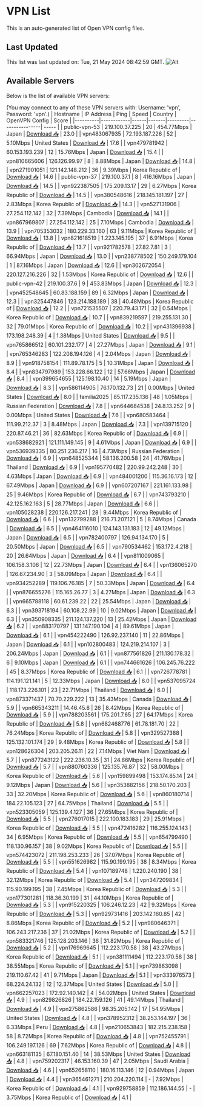 # VPN List

This is an auto-generated list of Open VPN config files.

## Last Updated

This list was last updated on: Tue, 21 May 2024 08:42:59 GMT.
![Alt](https://repobeats.axiom.co/api/embed/186b98318ef1479477931607c1ad7d823f12451f.svg "Repobeats analytics image")

## Available Servers

Below is the list of available VPN servers:

(You may connect to any of these VPN servers with: Username: 'vpn', Password: 'vpn'.)
| Hostname | IP Address | Ping | Speed | Country | OpenVPN Config | Score |
|----------|------------|------|-------|---------|----------------| ----- |
| public-vpn-53 | 219.100.37.225 | 20 | 454.77Mbps | Japan | [Download 📥](./configs/server_0_JP.ovpn) | 23.0 |
| vpn483067935 | 72.193.187.226 | 52 | 5.10Mbps | United States | [Download 📥](./configs/server_1_US.ovpn) | 17.6 |
| vpn479781942 | 60.153.193.239 | 12 | 15.76Mbps | Japan | [Download 📥](./configs/server_2_JP.ovpn) | 15.4 |
| vpn810665606 | 126.126.99.97 | 8 | 8.88Mbps | Japan | [Download 📥](./configs/server_3_JP.ovpn) | 14.8 |
| vpn271901051 | 121.142.148.212 | 36 | 9.39Mbps | Korea Republic of | [Download 📥](./configs/server_4_KR.ovpn) | 14.6 |
| public-vpn-37 | 219.100.37.1 | 8 | 416.16Mbps | Japan | [Download 📥](./configs/server_5_JP.ovpn) | 14.5 |
| vpn922387505 | 175.209.13.17 | 29 | 6.27Mbps | Korea Republic of | [Download 📥](./configs/server_6_KR.ovpn) | 14.5 |
| vpn380548616 | 218.145.181.197 | 27 | 2.83Mbps | Korea Republic of | [Download 📥](./configs/server_7_KR.ovpn) | 14.3 |
| vpn527131906 | 27.254.112.142 | 32 | 7.39Mbps | Cambodia | [Download 📥](./configs/server_8_KH.ovpn) | 14.1 |
| vpn867969807 | 27.254.112.142 | 25 | 7.10Mbps | Cambodia | [Download 📥](./configs/server_9_KH.ovpn) | 13.9 |
| vpn705353032 | 180.229.33.160 | 63 | 9.11Mbps | Korea Republic of | [Download 📥](./configs/server_10_KR.ovpn) | 13.8 |
| vpn821618519 | 1.223.145.195 | 37 | 6.91Mbps | Korea Republic of | [Download 📥](./configs/server_11_KR.ovpn) | 13.7 |
| vpn921782578 | 27.82.7.81 | 3 | 66.94Mbps | Japan | [Download 📥](./configs/server_12_JP.ovpn) | 13.0 |
| vpn238778502 | 150.249.179.104 | 1 | 87.16Mbps | Japan | [Download 📥](./configs/server_13_JP.ovpn) | 12.6 |
| vpn302672054 | 220.127.216.226 | 32 | 1.53Mbps | Korea Republic of | [Download 📥](./configs/server_14_KR.ovpn) | 12.6 |
| public-vpn-42 | 219.100.37.6 | 9 | 453.83Mbps | Japan | [Download 📥](./configs/server_15_JP.ovpn) | 12.3 |
| vpn452548645 | 60.83.188.159 | 89 | 6.32Mbps | Japan | [Download 📥](./configs/server_16_JP.ovpn) | 12.3 |
| vpn325447846 | 123.214.188.189 | 38 | 40.48Mbps | Korea Republic of | [Download 📥](./configs/server_17_KR.ovpn) | 12.2 |
| vpn721535507 | 220.79.43.171 | 32 | 0.54Mbps | Korea Republic of | [Download 📥](./configs/server_18_KR.ovpn) | 10.7 |
| vpn839219597 | 219.255.131.30 | 32 | 79.01Mbps | Korea Republic of | [Download 📥](./configs/server_19_KR.ovpn) | 10.2 |
| vpn431396938 | 173.198.248.39 | 4 | 1.38Mbps | United States | [Download 📥](./configs/server_20_US.ovpn) | 9.5 |
| vpn765866512 | 60.101.232.177 | 4 | 27.27Mbps | Japan | [Download 📥](./configs/server_21_JP.ovpn) | 9.1 |
| vpn765346283 | 122.208.194.126 | 4 | 2.04Mbps | Japan | [Download 📥](./configs/server_22_JP.ovpn) | 8.9 |
| vpn918758154 | 111.89.78.175 | 5 | 10.31Mbps | Japan | [Download 📥](./configs/server_23_JP.ovpn) | 8.4 |
| vpn834797989 | 153.228.66.122 | 12 | 57.66Mbps | Japan | [Download 📥](./configs/server_24_JP.ovpn) | 8.4 |
| vpn399654655 | 125.198.10.40 | 14 | 5.19Mbps | Japan | [Download 📥](./configs/server_25_JP.ovpn) | 8.3 |
| vpn586114905 | 76.170.132.73 | 21 | 0.00Mbps | United States | [Download 📥](./configs/server_26_US.ovpn) | 8.0 |
| familia2025 | 85.117.235.136 | 48 | 1.05Mbps | Russian Federation | [Download 📥](./configs/server_27_RU.ovpn) | 7.8 |
| vpn644684538 | 24.8.13.252 | 9 | 0.00Mbps | United States | [Download 📥](./configs/server_28_US.ovpn) | 7.6 |
| vpn680583464 | 111.99.212.37 | 3 | 8.48Mbps | Japan | [Download 📥](./configs/server_29_JP.ovpn) | 7.3 |
| vpn139715120 | 220.87.46.21 | 36 | 82.63Mbps | Korea Republic of | [Download 📥](./configs/server_30_KR.ovpn) | 6.9 |
| vpn538682921 | 121.111.149.145 | 9 | 4.61Mbps | Japan | [Download 📥](./configs/server_31_JP.ovpn) | 6.9 |
| vpn536939335 | 80.251.236.217 | 16 | 4.73Mbps | Russian Federation | [Download 📥](./configs/server_32_RU.ovpn) | 6.9 |
| vpn648525344 | 58.136.200.58 | 24 | 41.76Mbps | Thailand | [Download 📥](./configs/server_33_TH.ovpn) | 6.9 |
| vpn195770482 | 220.99.242.248 | 30 | 4.63Mbps | Japan | [Download 📥](./configs/server_34_JP.ovpn) | 6.9 |
| vpn484001200 | 115.36.16.173 | 12 | 67.49Mbps | Japan | [Download 📥](./configs/server_35_JP.ovpn) | 6.9 |
| vpn607207167 | 221.161.133.98 | 25 | 9.46Mbps | Korea Republic of | [Download 📥](./configs/server_36_KR.ovpn) | 6.7 |
| vpn743793210 | 42.125.162.163 | 5 | 28.77Mbps | Japan | [Download 📥](./configs/server_37_JP.ovpn) | 6.6 |
| vpn105028238 | 220.126.217.241 | 28 | 9.44Mbps | Korea Republic of | [Download 📥](./configs/server_38_KR.ovpn) | 6.6 |
| vpn132799288 | 216.71.207.121 | 5 | 8.74Mbps | Canada | [Download 📥](./configs/server_39_CA.ovpn) | 6.5 |
| vpn464116010 | 124.143.131.183 | 12 | 49.12Mbps | Japan | [Download 📥](./configs/server_40_JP.ovpn) | 6.5 |
| vpn782400797 | 126.94.134.170 | 5 | 20.50Mbps | Japan | [Download 📥](./configs/server_41_JP.ovpn) | 6.5 |
| vpn790534462 | 153.172.4.218 | 20 | 26.64Mbps | Japan | [Download 📥](./configs/server_42_JP.ovpn) | 6.4 |
| vpn811009065 | 106.158.3.106 | 12 | 22.73Mbps | Japan | [Download 📥](./configs/server_43_JP.ovpn) | 6.4 |
| vpn136065270 | 126.67.234.90 | 3 | 58.09Mbps | Japan | [Download 📥](./configs/server_44_JP.ovpn) | 6.4 |
| vpn934252289 | 119.106.76.185 | 7 | 50.33Mbps | Japan | [Download 📥](./configs/server_45_JP.ovpn) | 6.4 |
| vpn876655276 | 115.165.26.77 | 3 | 4.27Mbps | Japan | [Download 📥](./configs/server_46_JP.ovpn) | 6.3 |
| vpn665788118 | 60.61.239.22 | 22 | 25.54Mbps | Japan | [Download 📥](./configs/server_47_JP.ovpn) | 6.3 |
| vpn393718194 | 60.108.22.99 | 10 | 9.02Mbps | Japan | [Download 📥](./configs/server_48_JP.ovpn) | 6.3 |
| vpn350908335 | 211.124.137.220 | 13 | 25.42Mbps | Japan | [Download 📥](./configs/server_49_JP.ovpn) | 6.2 |
| vpn883170797 | 131.147.190.104 | 4 | 89.61Mbps | Japan | [Download 📥](./configs/server_50_JP.ovpn) | 6.1 |
| vpn454222490 | 126.92.237.140 | 11 | 22.86Mbps | Japan | [Download 📥](./configs/server_51_JP.ovpn) | 6.1 |
| vpn102800483 | 124.219.214.107 | 3 | 206.24Mbps | Japan | [Download 📥](./configs/server_52_JP.ovpn) | 6.1 |
| vpn877561826 | 211.130.178.32 | 6 | 9.10Mbps | Japan | [Download 📥](./configs/server_53_JP.ovpn) | 6.1 |
| vpn744661626 | 106.245.76.222 | 45 | 8.37Mbps | Korea Republic of | [Download 📥](./configs/server_54_KR.ovpn) | 6.1 |
| vpn726778781 | 114.191.121.141 | 5 | 12.33Mbps | Japan | [Download 📥](./configs/server_55_JP.ovpn) | 6.0 |
| vpn537095724 | 118.173.226.101 | 23 | 22.71Mbps | Thailand | [Download 📥](./configs/server_56_TH.ovpn) | 6.0 |
| vpn873371437 | 70.70.229.222 | 13 | 35.43Mbps | Canada | [Download 📥](./configs/server_57_CA.ovpn) | 5.9 |
| vpn665343211 | 14.46.45.8 | 26 | 8.42Mbps | Korea Republic of | [Download 📥](./configs/server_58_KR.ovpn) | 5.9 |
| vpn788203561 | 175.201.7.65 | 27 | 64.17Mbps | Korea Republic of | [Download 📥](./configs/server_59_KR.ovpn) | 5.8 |
| vpn682468776 | 61.78.181.70 | 22 | 76.24Mbps | Korea Republic of | [Download 📥](./configs/server_60_KR.ovpn) | 5.8 |
| vpn329527388 | 125.132.101.174 | 29 | 9.48Mbps | Korea Republic of | [Download 📥](./configs/server_61_KR.ovpn) | 5.8 |
| vpn128626304 | 203.205.26.11 | 22 | 7.14Mbps | Viet Nam | [Download 📥](./configs/server_62_VN.ovpn) | 5.7 |
| vpn877243122 | 222.236.10.35 | 31 | 24.86Mbps | Korea Republic of | [Download 📥](./configs/server_63_KR.ovpn) | 5.7 |
| vpn880760336 | 125.135.76.87 | 32 | 58.00Mbps | Korea Republic of | [Download 📥](./configs/server_64_KR.ovpn) | 5.6 |
| vpn159899498 | 153.174.85.14 | 24 | 9.12Mbps | Japan | [Download 📥](./configs/server_65_JP.ovpn) | 5.6 |
| vpn353882156 | 218.50.170.203 | 33 | 32.20Mbps | Korea Republic of | [Download 📥](./configs/server_66_KR.ovpn) | 5.6 |
| vpn860180714 | 184.22.105.123 | 27 | 64.75Mbps | Thailand | [Download 📥](./configs/server_67_TH.ovpn) | 5.5 |
| vpn523305059 | 125.139.4.127 | 36 | 27.65Mbps | Korea Republic of | [Download 📥](./configs/server_68_KR.ovpn) | 5.5 |
| vpn276017015 | 222.100.183.183 | 29 | 25.91Mbps | Korea Republic of | [Download 📥](./configs/server_69_KR.ovpn) | 5.5 |
| vpn472416282 | 116.255.124.143 | 34 | 6.95Mbps | Korea Republic of | [Download 📥](./configs/server_70_KR.ovpn) | 5.5 |
| vpn654799490 | 118.130.96.157 | 38 | 9.02Mbps | Korea Republic of | [Download 📥](./configs/server_71_KR.ovpn) | 5.5 |
| vpn574423072 | 211.198.253.233 | 26 | 37.07Mbps | Korea Republic of | [Download 📥](./configs/server_72_KR.ovpn) | 5.5 |
| vpn551626982 | 115.90.199.195 | 38 | 8.34Mbps | Korea Republic of | [Download 📥](./configs/server_73_KR.ovpn) | 5.4 |
| vpn107189748 | 1.220.240.190 | 38 | 32.12Mbps | Korea Republic of | [Download 📥](./configs/server_74_KR.ovpn) | 5.4 |
| vpn347209834 | 115.90.199.195 | 38 | 7.45Mbps | Korea Republic of | [Download 📥](./configs/server_75_KR.ovpn) | 5.3 |
| vpn177301281 | 118.36.30.199 | 31 | 44.10Mbps | Korea Republic of | [Download 📥](./configs/server_76_KR.ovpn) | 5.3 |
| vpn915220325 | 106.246.12.23 | 42 | 9.32Mbps | Korea Republic of | [Download 📥](./configs/server_77_KR.ovpn) | 5.3 |
| vpn929731416 | 203.142.160.85 | 42 | 8.86Mbps | Korea Republic of | [Download 📥](./configs/server_78_KR.ovpn) | 5.2 |
| vpn980646371 | 106.243.217.236 | 37 | 21.02Mbps | Korea Republic of | [Download 📥](./configs/server_79_KR.ovpn) | 5.2 |
| vpn583321746 | 125.128.203.146 | 36 | 31.82Mbps | Korea Republic of | [Download 📥](./configs/server_80_KR.ovpn) | 5.2 |
| vpn176969645 | 112.223.170.58 | 38 | 43.27Mbps | Korea Republic of | [Download 📥](./configs/server_81_KR.ovpn) | 5.1 |
| vpn381111494 | 112.223.170.58 | 38 | 38.55Mbps | Korea Republic of | [Download 📥](./configs/server_82_KR.ovpn) | 5.1 |
| vpn739863098 | 219.110.67.42 | 41 | 9.71Mbps | Japan | [Download 📥](./configs/server_83_JP.ovpn) | 5.1 |
| vpn333976573 | 68.224.24.132 | 12 | 12.37Mbps | United States | [Download 📥](./configs/server_84_US.ovpn) | 5.0 |
| vpn662257023 | 172.92.140.142 | 4 | 54.02Mbps | United States | [Download 📥](./configs/server_85_US.ovpn) | 4.9 |
| vpn829826826 | 184.22.159.126 | 41 | 49.14Mbps | Thailand | [Download 📥](./configs/server_86_TH.ovpn) | 4.9 |
| vpn275862586 | 98.35.205.142 | 17 | 54.95Mbps | United States | [Download 📥](./configs/server_87_US.ovpn) | 4.8 |
| vpn378952312 | 38.253.144.197 | 36 | 6.33Mbps | Peru | [Download 📥](./configs/server_88_PE.ovpn) | 4.8 |
| vpn210653843 | 182.215.238.158 | 58 | 8.72Mbps | Korea Republic of | [Download 📥](./configs/server_89_KR.ovpn) | 4.8 |
| vpn752455791 | 106.249.197.126 | 69 | 7.62Mbps | Korea Republic of | [Download 📥](./configs/server_90_KR.ovpn) | 4.8 |
| vpn663181135 | 67.180.151.40 | 14 | 38.53Mbps | United States | [Download 📥](./configs/server_91_US.ovpn) | 4.8 |
| vpn759202317 | 46.153.160.39 | 47 | 2.05Mbps | Saudi Arabia | [Download 📥](./configs/server_92_SA.ovpn) | 4.6 |
| vpn652658110 | 180.16.113.146 | 12 | 0.94Mbps | Japan | [Download 📥](./configs/server_93_JP.ovpn) | 4.4 |
| vpn365461271 | 210.204.220.114 | - | 7.92Mbps | Korea Republic of | [Download 📥](./configs/server_94_KR.ovpn) | 4.1 |
| vpn929758859 | 112.186.144.55 | - | 3.75Mbps | Korea Republic of | [Download 📥](./configs/server_95_KR.ovpn) | 4.1 |
